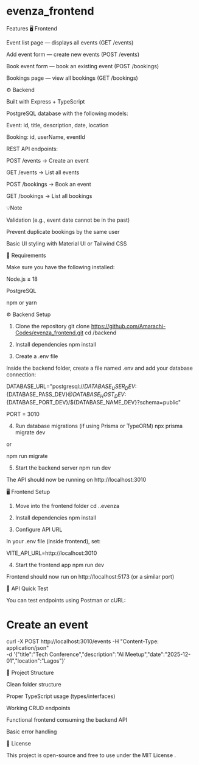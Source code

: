 # evenza_frontend

Features
🖥️ Frontend

Event list page — displays all events (GET /events)

Add event form — create new events (POST /events)

Book event form — book an existing event (POST /bookings)

Bookings page — view all bookings (GET /bookings)

⚙️ Backend

Built with Express + TypeScript

PostgreSQL database with the following models:

Event: id, title, description, date, location

Booking: id, userName, eventId

REST API endpoints:

POST /events → Create an event

GET /events → List all events

POST /bookings → Book an event

GET /bookings → List all bookings

💡Note

Validation (e.g., event date cannot be in the past)

Prevent duplicate bookings by the same user

Basic UI styling with Material UI or Tailwind CSS

🧱 Requirements

Make sure you have the following installed:

Node.js ≥ 18

PostgreSQL

npm or yarn

⚙️ Backend Setup
1. Clone the repository
git clone https://github.com/Amarachi-Codes/evenza_frontend.git
cd <evenza>/backend

2. Install dependencies
npm install

3. Create a .env file

Inside the backend folder, create a file named .env and add your database connection:

DATABASE_URL="postgresql://${DATABASE_USER_DEV}:${DATABASE_PASS_DEV}@${DATABASE_HOST_DEV}:${DATABASE_PORT_DEV}/${DATABASE_NAME_DEV}?schema=public"

PORT = 3010

4. Run database migrations (if using Prisma or TypeORM)
npx prisma migrate dev


or

npm run migrate

5. Start the backend server
npm run dev


The API should now be running on http://localhost:3010

🖥️ Frontend Setup
1. Move into the frontend folder
cd ..evenza

2. Install dependencies
npm install

3. Configure API URL

In your .env file (inside frontend), set:

VITE_API_URL=http://localhost:3010

4. Start the frontend app
npm run dev


Frontend should now run on http://localhost:5173
 (or a similar port)

🔗 API Quick Test

You can test endpoints using Postman or cURL:

# Create an event
curl -X POST http://localhost:3010/events -H "Content-Type: application/json" \
-d '{"title":"Tech Conference","description":"AI Meetup","date":"2025-12-01","location":"Lagos"}'

🧪 Project Structure

Clean folder structure

Proper TypeScript usage (types/interfaces)

Working CRUD endpoints

Functional frontend consuming the backend API

Basic error handling

📜 License

This project is open-source and free to use under the MIT License
.
